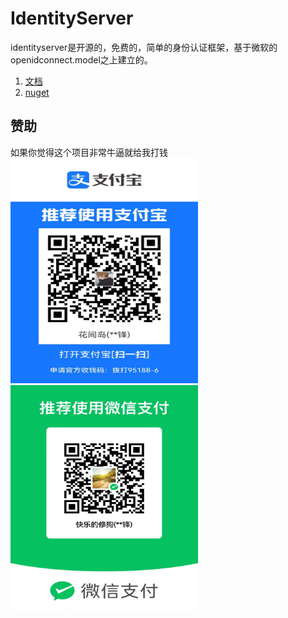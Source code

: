 # IdentityServer

identityserver是开源的，免费的，简单的身份认证框架，基于微软的openidconnect.model之上建立的。

1. [文档](https://github.com/1448376744/IdentityServer/wiki)
2. [nuget](https://www.nuget.org/packages/Soul.IdentityServer/)

## 赞助
如果你觉得这个项目非常牛逼就给我打钱
<img src="/images/aliyun-pay.jpg" width="300" height="360" /><img src="/images/wechat-pay.jpg" width="300" height="360" />
